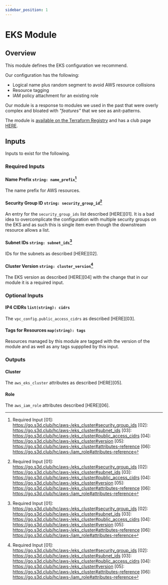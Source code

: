 ```yaml
---
sidebar_position: 1
---
```

# EKS Module

## Overview
This module defines the EKS configuration we recommend.

Our configuration has the following:
- Logical name plus random segment to avoid AWS resource collisions
- Resource tagging
- IAM policy attachment for an existing role

Our module is a response to modules we used in the past that were overly
complex and bloated with _"features"_ that we see as anit-patterns.

The module is [available on the Terraform Registry][tfrg] and has a club page
[HERE](https://go.s3d.club/eks).

## Inputs
Inputs to exist for the following.

### Required Inputs
#### <a name="name_prefix"></a> Name Prefix `string: name_prefix`[^1] 
The name prefix for AWS resources.

#### Security Group ID `string: security_group_id`[^1] 
An entry for the `security_group_ids` list described [HERE][01]. It is a bad
idea to overcomplicate the configuration with multiple security groups on the
EKS and as such this is single item even though the downstream resource allows
a list.

#### <a name="subnet_ids"></a> Subnet IDs `string: subnet_ids`[^1] 
IDs for the subnets as described [HERE][02].

#### <a name="cluster_version"></a> Cluster Version `string: cluster_version`[^1] 
The EKS version as described [HERE][04] with the change that in our module it
is a required input.

### Optional Inputs
#### <a name="cidrs"></a> IP4 CIDRs `list(string): cidrs` 
The `vpc_config.public_access_cidrs` as described [HERE][03].

#### <a name="tags"></a> Tags for Resources `map(string): tags`
Resources managed by this module are tagged with the version of the module and
as well as any tags suppplied by this input.

### Outputs
#### <a name="cluster"></a> Cluster
The `aws_eks_cluster` attributes as described [HERE][05].

#### <a name="role"></a> Role
The `aws_iam_role` attributes described [HERE][06].

[^1]: Required Input
[01]: https://go.s3d.club/hc/aws-/eks_cluster#security_group_ids
[02]: https://go.s3d.club/hc/aws-/eks_cluster#subnet_ids
[03]: https://go.s3d.club/hc/aws-/eks_cluster#public_access_cidrs
[04]: https://go.s3d.club/hc/aws-/eks_cluster#version
[05]: https://go.s3d.club/hc/aws-/eks_cluster#attributes-reference
[06]: https://go.s3d.club/hc/aws-/iam_role#attributes-reference

[chge]: ./CHANGES.md
[code]: ./CODE-OF-CONDUCT.md
[cont]: ./CONTRIBUTING.md
[lice]: ./LICENSE.md
[tfrg]: https://registry.terraform.io/modules/s3d-club/eks/aws/latest?tab=readme
